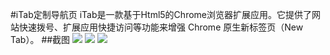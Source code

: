 ﻿#iTab定制导航页
iTab是一款基于Html5的Chrome浏览器扩展应用。它提供了网站快速拨号、扩展应用快捷访问等功能来增强 Chrome 原生新标签页（New Tab）。
##截图
![](https://raw.githubusercontent.com/yinpan/iTab-chrome-extension/master/resources/screenshot/iTab.jpg)
![](https://raw.githubusercontent.com/yinpan/iTab-chrome-extension/master/resources/screenshot/1280.jpg)
![](https://raw.githubusercontent.com/yinpan/iTab-chrome-extension/master/resources/screenshot/920.jpg)